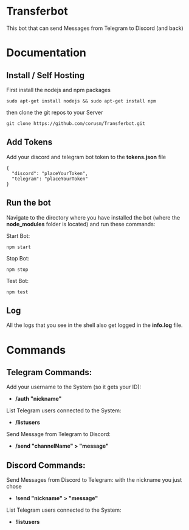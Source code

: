 # Transferbot

This bot that can send Messages from Telegram to Discord (and back)

# Documentation

## Install / Self Hosting

First install the nodejs and npm packages
```
sudo apt-get install nodejs && sudo apt-get install npm
```

then clone the git repos to your Server
```
git clone https://github.com/corusm/Transferbot.git
```


## Add Tokens
Add your discord and telegram bot token to the **tokens.json** file
```
{
  "discord": "placeYourToken",
  "telegram": "placeYourToken"
}
```

## Run the bot
Navigate to the directory where you have installed the bot (where the **node_modules** folder is located) and run these commands:

Start Bot:
```
npm start
```
Stop Bot:
```
npm stop
```
Test Bot:
```
npm test
```
## Log
All the logs that you see in the shell also get logged in the **info.log** file.

# Commands

## Telegram Commands:
Add your username to the System (so it gets your ID):
* **/auth "nickname"**

List Telegram users connected to the System:
* **/listusers**

Send Message from Telegram to Discord:
* **/send "channelName" > "message"**

## Discord Commands:
Send Messages from Discord to Telegram:
with the nickname you just chose
* **!send "nickname" > "message"**

List Telegram users connected to the System:
* **!listusers**
